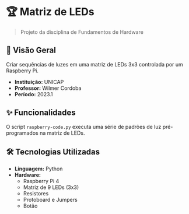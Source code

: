 # 🏆 Matriz de LEDs
> Projeto da disciplina de Fundamentos de Hardware

## 📖 Visão Geral

Criar sequências de luzes em uma matriz de LEDs 3x3 controlada por um Raspberry Pi.

- **Instituição:** UNICAP
- **Professor:** Wilmer Cordoba
- **Período:** 2023.1

## ✨ Funcionalidades

O script `raspberry-code.py` executa uma série de padrões de luz pré-programados na matriz de LEDs.

## 🛠️ Tecnologias Utilizadas

- **Linguagem:** Python
- **Hardware:** 
	- Raspberry Pi 4 
	- Matriz de 9 LEDs (3x3) 
	- Resistores 
	- Protoboard e Jumpers
	- Botão
